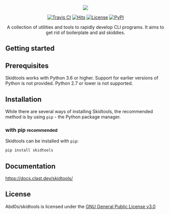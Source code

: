 <p align="center">
    <a href="https://docs.clast.dev/skidtools">
    <img src="https://raw.githubusercontent.com/Abd0s/skidtools/master/brand_assets/cover_4.png"/>
</p>

<p align="center">
  <a href="https://travis-ci.org/Abd0s/skidtools"><img
    src="https://travis-ci.org/Abd0s/skidtools.svg?branch=master"
    alt="Travis CI"
  /></a>
  <a href="http://hits.dwyl.com/Abd0s/skidtools"><img
    src="http://hits.dwyl.com/Abd0s/skidtools.svg" 
    alt="Hits"
  /></a>
   <a href="https://www.gnu.org/licenses/gpl-3.0"><img 
    src="https://img.shields.io/badge/License-GPLv3-blue.svg" 
    alt="License"
  /></a>
  <a href=""><img 
    alt="PyPI" 
    src="https://img.shields.io/pypi/v/skidtools"
  /></a>
</p>

<p align="center">
  A collection of utilities and tools to rapidly develop CLI programs. It aims to get rid of boilerplate and aid skiddies.
</p>

Getting started
---------------

## Prerequisites

Skidtools works with Python 3.6 or higher. Support for earlier versions of Python is not provided. Python 2.7 or lower is not supported. 

## Installation

While there are several ways of installing Skidtools, the recommended method is by using `pip` - the Python package manager.

### with pip <small>recommended</small>

Skidtools can be installed with `pip`:

``` sh
pip install skidtools
```

Documentation
-------------
https://docs.clast.dev/skidtools/

License
-------
Abd0s/skidtools is licensed under the [GNU General Public License v3.0](https://github.com/Abd0s/skidtools/blob/master/LICENSE)
